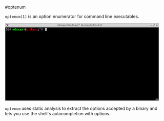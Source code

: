 #optenum

`optenum(1)` is an option enumerator for command line executables.

![Illustrative video](/doc/optenum.gif?raw=true)

`optenum` uses static analysis to extract the options accepted by a binary and lets you use the shell's autocompletion with options.
